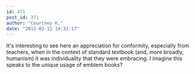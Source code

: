 ```yaml
---
id: 471
post_id: 371
author: "Courtney K."
date: "2013-03-11 14:32:17"
---
```

It's interesting to see here an appreciation for conformity, especially from teachers, when in the context of standard textbook (and, more broadly, humanism) it was individuality that they were embracing. I imagine this speaks to the unique usage of emblem books?
